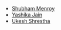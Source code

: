 * [Shubham Menroy](https://github.com/shubham9672)
* [Yashika Jain](https://github.com/Yashika1410)
* [Ukesh Shrestha](https://github.com/Ukesh-dev)
